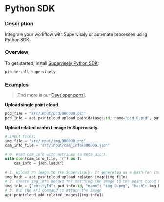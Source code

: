 # Python SDK

### Description

Integrate your workflow with Supervisely or automate processes using Python SDK.

### Overview

To get started, install <a href="https://pypi.org/project/supervisely/" target="_blank">Supervisely Python SDK</a>:

```bash
pip install supervisely
```

### Examples

> Find more in our <a href="https://developer.supervisely.com/" target="_blank">Developer portal</a>.

**Upload single point cloud.**

```python
pcd_file = "src/input/pcd/000000.pcd"
pcd_info = api.pointcloud.upload_path(dataset.id, name="pcd_0.pcd", path=pcd_file)
```

**Upload related context image to Supervisely.**

```python
# input files:
img_file = "src/input/img/000000.png"
cam_info_file = "src/input/cam_info/000000.json"

# 0. Read cam_info with matrices (a meta dict).
with open(cam_info_file, "r") as f:
    cam_info = json.load(f)

# 1. Upload an image to the Supervisely. It generates us a hash for image
img_hash = api.pointcloud.upload_related_image(img_file)
# 2. Create img_info needed for matching the image to the point cloud by its ID
img_info = {"entityId": pcd_info.id, "name": "img_0.png", "hash": img_hash, "meta": cam_info}
# 3. Run the API command to attach the image
api.pointcloud.add_related_images([img_info])
```
